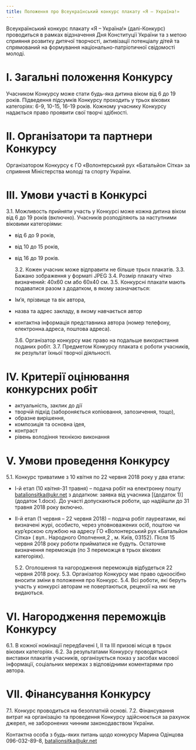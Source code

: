 ```yaml
---
title: Положення про Всеукраїнський конкурс плакату «Я – Україна!»
---
```


Всеукраїнський конкурс плакату «Я – Україна!» (далі-Конкурс) проводиться в рамках відзначення Дня Конституції України та з метою сприяння розвитку дитячої творчості, активізації потенціалу дітей та спрямований на формування національно-патріотичної свідомості молоді.

# І. Загальні положення Конкурсу

Учасником Конкурсу може стати будь-яка дитина віком від 6 до 19 років. Підведення підсумків Конкурсу проходить у трьох вікових категоріях: 6-9, 10-15, 16-19 років. Кожному учаснику Конкурсу надається право проявити свої творчі здібності.

# II. Організатори та партнери Конкурсу

Організатором Конкурсу є ГО «Волонтерський рух «Батальйон Сітка» за сприяння Міністерства молоді та спорту України.

# ІІІ. Умови участі в Конкурсі

3.1. Можливость прийняти участь у Конкурсі може кожна дитина віком від 6 до 19 років (включно). Учасників розподіляють за наступними віковими категоріями:

- від 6 до 9 років,
- від 10 до 15 років,
- від 16 до 19 років.

  3.2. Кожен учасник може відправити не більше трьох плакатів.
  3.3. Бажано зображення у форматі JPEG
  3.4. Розмір плакату чітко визначений: 40х60 см або 60х40 см.
  3.5. Конкурсні плакати мають подаватися разом з додатком, в якому зазначається:

- Ім’я, прізвище та вік автора,
- назва та адрес закладу, в якому навчається автор
- контактна інформація представника автора (номер телефону, електронна.адреса, поштова адреса).

  3.6. Організатор конкурсу має право на подальше використання поданих робіт.
  3.7. Предметом Конкурсу плаката є роботи учасників, як результат їхньої творчої діяльності.

# ІV. Критерії оцінювання конкурсних робіт

- актуальність, заклик до дії
- творчій підхід (забороняється копіювання, запозичення, тощо),
- образне вирішення,
- композиція та основна ідея,
- контраст
- рівень володіння технікою виконання

# V. Умови проведення Конкурсу

5.1. Конкурс триватиме з 10 квітня по 22 червня 2018 року у два етапи:

- І-й етап (10 квітня-31 травня) – подача робіт на електронну пошту batalionsitka@ukr.net з додатком: заявка від учасника [(додаток 1)](додаток 1.docx). До участі допускаються роботи, що надійшли до 31 травня 2018 року включно.
- ІІ-й етап (1 червня – 22 червня 2018) – подача робіт лауреатами, які визначені журі, особисто, через уповноважених осіб, поштою чи кур’єрскою службою на адресу ГО «Волонтерський рух «Батальйон Сітка» ( вул.. Народного Ополчення,2 , м. Київ, 03152). Після 15 червня 2018 року роботи прийматися не будуть. Остаточне визначення переможців (по 3 переможця в трьох вікових категоріях).

  5.2. Оголошення та нагородження переможців відбудеться 22 червня 2018 року.
  5.3. Організатор Конкурсу має право одноосібно вносити зміни в положення про Конкурс.
  5.4. Всі роботи, які беруть участь у конкурсі авторам не повертаються, рецензії на них не видаються.

# VІ. Нагородження переможців Конкурсу

6.1. В кожної номінації передбачені I, II та III призові місця в трьох вікових категоріях.
6.2. За результатами Конкурсу проводяться виставки плакатів учасників, організується показ у засобах масової інформації, соціальних мережах з відповідними коментарями про автора.

# VІI. Фінансування Конкурсу

7.1. Конкурс проводиться на безоплатній основі.
7.2. Фінансування витрат на організацію та проведення Конкурсу здійснюється за рахунок джерел, не заборонених чинним законодавством України.

Контактна особа з будь-яких питань щодо конкурсу
Марина Одінцова  
096-032-89-8, batalionsitka@ukr.net
